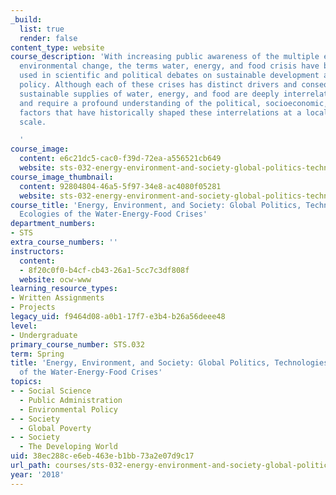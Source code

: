 ```yaml
---
_build:
  list: true
  render: false
content_type: website
course_description: 'With increasing public awareness of the multiple effects of global
  environmental change, the terms water, energy, and food crisis have become widely
  used in scientific and political debates on sustainable development and environmental
  policy. Although each of these crises has distinct drivers and consequences, providing
  sustainable supplies of water, energy, and food are deeply interrelated challenges
  and require a profound understanding of the political, socioeconomic, and cultural
  factors that have historically shaped these interrelations at a local and global
  scale.

  '
course_image:
  content: e6c21dc5-cac0-f39d-72ea-a556521cb649
  website: sts-032-energy-environment-and-society-global-politics-technologies-and-ecologies-of-the-water-energy-food-crises-spring-2018
course_image_thumbnail:
  content: 92804804-46a5-5f97-34e8-ac4080f05281
  website: sts-032-energy-environment-and-society-global-politics-technologies-and-ecologies-of-the-water-energy-food-crises-spring-2018
course_title: 'Energy, Environment, and Society: Global Politics, Technologies, and
  Ecologies of the Water-Energy-Food Crises'
department_numbers:
- STS
extra_course_numbers: ''
instructors:
  content:
  - 8f20c0f0-b4cf-cb43-26a1-5cc7c3df808f
  website: ocw-www
learning_resource_types:
- Written Assignments
- Projects
legacy_uid: f9464d08-a0b1-17f7-e3b4-b26a56deee48
level:
- Undergraduate
primary_course_number: STS.032
term: Spring
title: 'Energy, Environment, and Society: Global Politics, Technologies, and Ecologies
  of the Water-Energy-Food Crises'
topics:
- - Social Science
  - Public Administration
  - Environmental Policy
- - Society
  - Global Poverty
- - Society
  - The Developing World
uid: 38ec288c-e6eb-463e-b1bb-73a2e07d9c17
url_path: courses/sts-032-energy-environment-and-society-global-politics-technologies-and-ecologies-of-the-water-energy-food-crises-spring-2018
year: '2018'
---
```

